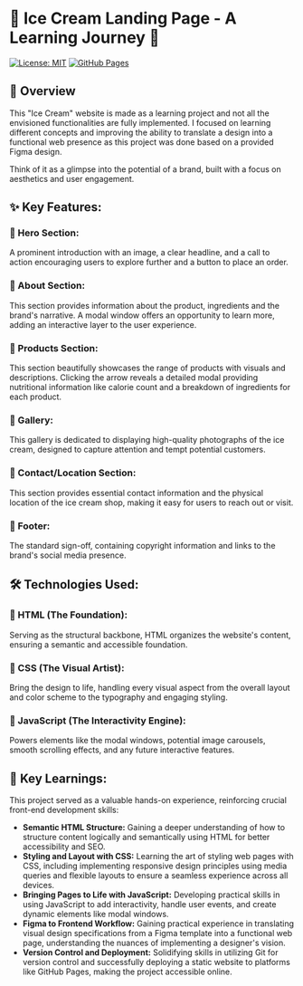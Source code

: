 # 🍦 Ice Cream Landing Page - A Learning Journey 🚀

[![License: MIT](https://img.shields.io/badge/License-MIT-yellow.svg)](https://opensource.org/licenses/MIT)
[![GitHub Pages](https://img.shields.io/badge/GitHub%20Pages-Deployed-brightgreen)](https://ellamm.github.io/ice-cream/)

## 🍦 Overview

This "Ice Cream" website is made as a learning project and not all the
envisioned functionalities are fully implemented. I focused on learning
different concepts and improving the ability to translate a design into a
functional web presence as this project was done based on a provided Figma
design.

Think of it as a glimpse into the potential of a brand, built with a focus on
aesthetics and user engagement.

## ✨ Key Features:

### 🍦 Hero Section:

A prominent introduction with an image, a clear headline, and a call to action
encouraging users to explore further and a button to place an order.

### 🍦 About Section:

This section provides information about the product, ingredients and the brand's
narrative. A modal window offers an opportunity to learn more, adding an
interactive layer to the user experience.

### 🍦 Products Section:

This section beautifully showcases the range of products with visuals and
descriptions. Clicking the arrow reveals a detailed modal providing nutritional
information like calorie count and a breakdown of ingredients for each product.

### 🍦 Gallery:

This gallery is dedicated to displaying high-quality photographs of the ice
cream, designed to capture attention and tempt potential customers.

### 🍦 Contact/Location Section:

This section provides essential contact information and the physical location of
the ice cream shop, making it easy for users to reach out or visit.

### 🍦 Footer:

The standard sign-off, containing copyright information and links to the brand's
social media presence.

## 🛠️ Technologies Used:

### 🧱 HTML (The Foundation):

Serving as the structural backbone, HTML organizes the website's content,
ensuring a semantic and accessible foundation.

### 🎨 CSS (The Visual Artist):

Bring the design to life, handling every visual aspect from the overall layout
and color scheme to the typography and engaging styling.

### 🚀 JavaScript (The Interactivity Engine):

Powers elements like the modal windows, potential image carousels, smooth
scrolling effects, and any future interactive features.

## 🧠 Key Learnings:

This project served as a valuable hands-on experience, reinforcing crucial
front-end development skills:

- **Semantic HTML Structure:** Gaining a deeper understanding of how to
  structure content logically and semantically using HTML for better
  accessibility and SEO.
- **Styling and Layout with CSS:** Learning the art of styling web pages with
  CSS, including implementing responsive design principles using media queries
  and flexible layouts to ensure a seamless experience across all devices.
- **Bringing Pages to Life with JavaScript:** Developing practical skills in
  using JavaScript to add interactivity, handle user events, and create dynamic
  elements like modal windows.
- **Figma to Frontend Workflow:** Gaining practical experience in translating
  visual design specifications from a Figma template into a functional web page,
  understanding the nuances of implementing a designer's vision.
- **Version Control and Deployment:** Solidifying skills in utilizing Git for
  version control and successfully deploying a static website to platforms like
  GitHub Pages, making the project accessible online.

